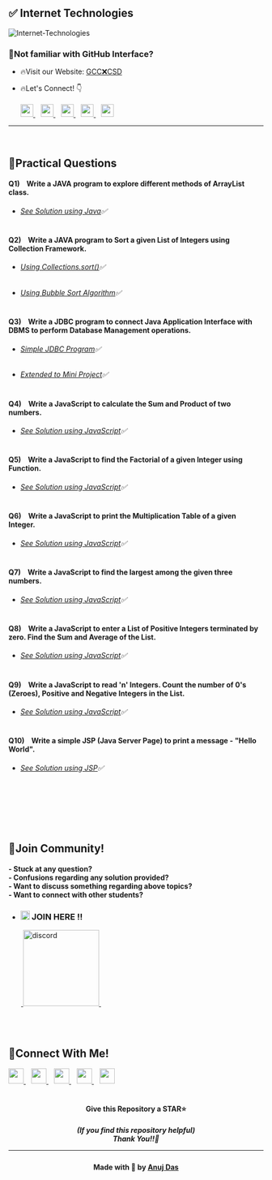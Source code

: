 ## ✅ Internet Technologies

![Internet-Technologies](https://socialify.git.ci/anuj-das-10/Internet-Technologies/image?description=1&descriptionEditable=CSC-C-502-L%20-%3E%20Internet%20Technologies%20LAB%20(Solutions)&forks=1&language=1&name=1&owner=1&pattern=Circuit%20Board&stargazers=1&theme=Dark)


### 🤔Not familiar with GitHub Interface?
- 🔥Visit our Website: <a href="https://gcc-x-csd.github.io/"> GCC❌CSD </a> 

- 🔥Let's Connect! 👇 
  <br/> <br/>
  <a href="https://twitter.com/CyBeRNaTiCS_">
    <img width="25px" src="https://www.vectorlogo.zone/logos/twitter/twitter-tile.svg" />
  </a>&ensp;
  <a href="https://www.linkedin.com/in/anuj-das-10">
    <img width="25px" src="https://www.vectorlogo.zone/logos/linkedin/linkedin-icon.svg" />
  </a>&ensp;
  <a href="https://github.com/anuj-das-10">
  <img width="25px" src="https://www.vectorlogo.zone/logos/github/github-icon.svg" />
  </a>&ensp;
  <a href="https://www.instagram.com/lord_anuj_10_/">
    <img width="25px" src="https://www.vectorlogo.zone/logos/instagram/instagram-icon.svg" />
  </a>&ensp;
  <a href="https://www.facebook.com/lordanuj.10/">
  <img width="25px" src="https://www.vectorlogo.zone/logos/facebook/facebook-official.svg" />
  </a>
  
***
<br/>

## 📜Practical Questions 

#### Q1) &ensp;  Write a JAVA program to explore different methods of ArrayList class.

- ######  [See Solution using Java](https://github.com/anuj-das-10/Internet-Technologies/blob/main/JAVA/ArrayListMethods.java)✅
#


#### Q2) &ensp;  Write a JAVA  program to Sort a given List of Integers using Collection Framework.

- ######  [Using Collections.sort()](https://github.com/anuj-das-10/Internet-Technologies/blob/main/JAVA/CollectionSort.java)✅
- ######  [Using Bubble Sort Algorithm](https://github.com/anuj-das-10/Internet-Technologies/blob/main/JAVA/Sorting.java)✅
#


#### Q3) &ensp;  Write a JDBC program to connect Java Application Interface with DBMS to perform Database Management operations.

- ######  [Simple JDBC Program](https://github.com/anuj-das-10/Internet-Technologies/blob/main/JDBC/database_connectivity/src/database_connectivity/JDBC_Simple.java)✅

- ######  [Extended to Mini Project](https://github.com/anuj-das-10/Internet-Technologies/blob/main/JDBC/database_connectivity/src/database_connectivity/JavaDataBaseConnectivity.java)✅
#


#### Q4) &ensp; Write a JavaScript to calculate the Sum and Product of two numbers.

- ######  [See Solution using JavaScript](https://github.com/anuj-das-10/Internet-Technologies/blob/main/JS/sum_prod_of_two.js)✅
#


#### Q5) &ensp; Write a JavaScript to find the Factorial of a given Integer using Function.

- ######  [See Solution using JavaScript](https://github.com/anuj-das-10/Internet-Technologies/blob/main/JS/factorial.js)✅
#


#### Q6) &ensp; Write a JavaScript to print the Multiplication Table of a given Integer.

- ######  [See Solution using JavaScript](https://github.com/anuj-das-10/Internet-Technologies/blob/main/JS/multiplication_table.js)✅
#


#### Q7) &ensp; Write a JavaScript to find the largest among the given three numbers.

- ######  [See Solution using JavaScript](https://github.com/anuj-das-10/Internet-Technologies/blob/main/JS/largest_of_three.js)✅
#


#### Q8) &ensp; Write a JavaScript to enter a List of Positive Integers terminated by zero. Find the Sum and Average of the List.

- ######  [See Solution using JavaScript](https://github.com/anuj-das-10/Internet-Technologies/blob/main/JS/sum_and_avg_of_list.js)✅
#

#### Q9) &ensp; Write a JavaScript to read 'n' Integers. Count the number of 0's (Zeroes), Positive and Negative Integers in the List. 

- ######  [See Solution using JavaScript](https://github.com/anuj-das-10/Internet-Technologies/blob/main/JS/count_pve_nve_zeroes.js)✅
#


#### Q10) &ensp; Write a simple JSP (Java Server Page) to print a message - "Hello World".

- ######  [See Solution using JSP](https://github.com/anuj-das-10/Internet-Technologies/blob/main/JSP/hello_world/src/main/webapp/index.jsp)✅

#



<br/>
<br/>
<br/>
<br/>


## 🤖Join Community!
<h4>
- Stuck at any question?<br/>
- Confusions regarding any solution provided? <br/>
- Want to discuss something regarding above topics?<br/>
- Want to connect with other students?
</h4>

- ### <img width="18px" src="https://www.vectorlogo.zone/logos/reactjs/reactjs-icon.svg" alt="join"> JOIN HERE !!
&ensp;&ensp; &ensp;<a href="https://discord.gg/kEUXUv4W9f">
<img width="150px" src="https://www.vectorlogo.zone/logos/discordapp/discordapp-official.svg" alt="discord">
</a>&ensp;

<br/>
<br/>


## 🔁Connect With Me!
  <a href="https://twitter.com/CyBeRNaTiCS_">
    <img width="30px" src="https://www.vectorlogo.zone/logos/twitter/twitter-tile.svg" />
  </a>&ensp;
  <a href="https://www.linkedin.com/in/anuj-das-10">
    <img width="30px" src="https://www.vectorlogo.zone/logos/linkedin/linkedin-icon.svg" />
  </a>&ensp;
  <a href="https://github.com/anuj-das-10">
  <img width="30px" src="https://www.vectorlogo.zone/logos/github/github-icon.svg" />
  </a>&ensp;
  <a href="https://www.instagram.com/lord_anuj_10_/">
    <img width="30px" src="https://www.vectorlogo.zone/logos/instagram/instagram-icon.svg" />
  </a>&ensp;
  <a href="https://www.facebook.com/lordanuj.10/">
  <img width="30px" src="https://www.vectorlogo.zone/logos/facebook/facebook-official.svg" />
  </a>

<br/>
<br/>

<h4 align="center">Give this Repository a STAR⭐</h4>
<h5 align="center">(If you find this repository helpful)
<br/> Thank You!!💞
<hr/>
</h5>
<h4 align="center">Made with 💖 by <a href="https://twitter.com/CyBeRNaTiCS_">Anuj Das</a></h4>

